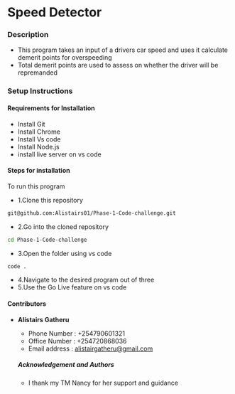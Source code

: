 # Speed Detector

### Description
- This program takes an input of a drivers car speed and uses it calculate demerit points for overspeeding
- Total demerit points are used to assess on whether the driver will be repremanded


### Setup Instructions 

#### Requirements for Installation
* Install Git
* Install Chrome
* Install Vs code 
* Install Node.js
* install live server on vs code

#### Steps for installation
To run this program

* 1.Clone this repository
```bash
git@github.com:Alistairs01/Phase-1-Code-challenge.git
```
* 2.Go into the cloned repository
```bash
cd Phase-1-Code-challenge
```
* 3.Open the folder using vs code
```bash
code .
```
* 4.Navigate to the desired program out of three
* 5.Use the Go Live feature on vs code

#### Contributors

- **Alistairs Gatheru**
  - Phone Number : +254790601321
  - Office Number : +254720868036
  - Email address : alistairgatheru@gmail.com

  ##### Acknowledgement and Authors 
  - I thank my TM Nancy for her support and guidance
